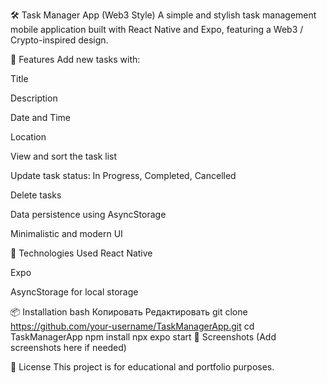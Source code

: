 🛠️ Task Manager App (Web3 Style)
A simple and stylish task management mobile application built with React Native and Expo, featuring a Web3 / Crypto-inspired design.

📱 Features
Add new tasks with:

Title

Description

Date and Time

Location

View and sort the task list

Update task status: In Progress, Completed, Cancelled

Delete tasks

Data persistence using AsyncStorage

Minimalistic and modern UI

🚀 Technologies Used
React Native

Expo

AsyncStorage for local storage

📦 Installation
bash
Копировать
Редактировать
git clone https://github.com/your-username/TaskManagerApp.git
cd TaskManagerApp
npm install
npx expo start
🎨 Screenshots
(Add screenshots here if needed)

📜 License
This project is for educational and portfolio purposes.

